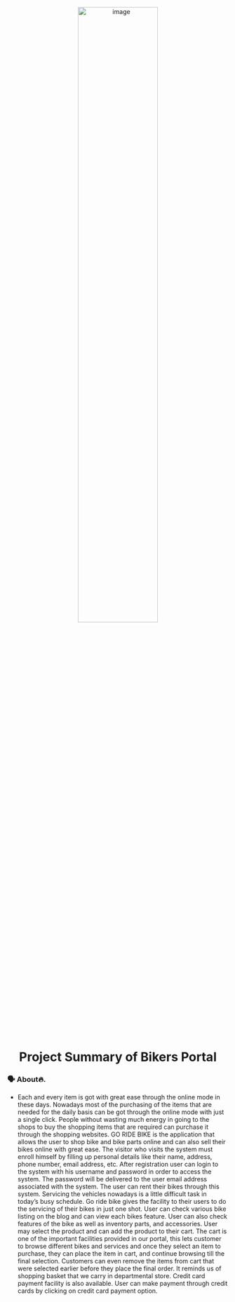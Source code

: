 <p align="center">
        <img src="https://www.bennetts.co.uk/-/media/import/6685_images/666_range1.ashx?la=en&hash=EE378BE5A57DACA292963356FF2E84C7024DD6DC" alt="image" width="60%" >
</p>

<h1 align="center"> Project Summary of Bikers Portal</h1>

### 🗣 About🔥.
- Each and every item is got with great ease through the online mode in these days. Nowadays most of the purchasing of the items that are needed for the daily basis can be got through the online mode with just a single click. People without wasting much energy in going to the shops to buy the shopping items that are required can purchase it through the shopping websites. GO RIDE BIKE is the application that allows the user to shop bike and bike parts online and can also sell their bikes online with great ease.  The visitor who visits the system must enroll himself by filling up personal details like their name, address, phone number, email address, etc. After registration user can login to the system with his username and password in order to access the system. The password will be delivered to the user email address associated with the system. The user can rent their bikes through this system. Servicing the vehicles nowadays is a little difficult task in today’s busy schedule. Go ride bike gives the facility to their users to do the servicing of their bikes in just one shot. User can check various bike listing on the blog and can view each bikes feature. User can also check features of the bike as well as inventory parts, and accessories. User may select the product and can add the product to their cart. The cart is one of the important facilities provided in our portal, this lets customer to browse different bikes and services and once they select an item to purchase, they can place the item in cart, and continue browsing till the final selection. Customers can even remove the items from cart that were selected earlier before they place the final order. It reminds us of shopping basket that we carry in departmental store. Credit card payment facility is also available.  User can make payment through credit cards by clicking on credit card payment option.

